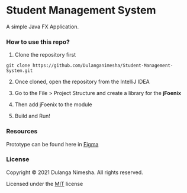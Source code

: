 # Student Management System

A simple Java FX Application.

### How to use this repo?

1. Clone the repository first

``git clone https://github.com/Dulanganimesha/Student-Management-System.git``

2. Once cloned, open the repository from the IntelliJ IDEA

3. Go to the File > Project Structure and create a library for the **jFoenix**

4. Then add jFoenix to the module

5. Build and Run!

### Resources

Prototype can be found here in [Figma](https://www.figma.com/file/yemZ6IKY6Z5HOxXHExEWbb/Student-Payment-System?node-id=7%3A0)

### License

Copyright &copy; 2021 Dulanga Nimesha. All rights reserved.

Licensed under the [MIT](LICENSE) license
